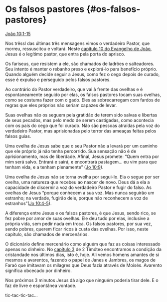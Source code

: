 # Os falsos pastores {#os-falsos-pastores}

[João 10:1-15](http://bibliaonline.com.br/acf/jo/10/1-15)

Nos trêssl das últimas três mensagens vimos o verdadeiro Pastor, que morreu, ressuscitou e voltará. Neste [capítulo 10 do Evangelho de João](http://bibliaonline.com.br/acf/jo/10), Jesus é o legítimo pastor, que entra pela porta do aprisco.

Os fariseus, que resistem a ele, são chamados de ladrões e salteadores. Seu intento é manter o rebanho preso e explorá-lo para benefício próprio. Quando alguém decide seguir a Jesus, como fez o cego depois de curado, esse é expulso e perseguido pelos falsos pastores.

Ao contrário do Pastor verdadeiro, que vai à frente das ovelhas e é espontaneamente seguido por elas, os falsos pastores tocam suas ovelhas, como se costuma fazer com o gado. Eles as sobrecarregam com fardos de regras que eles próprios não seriam capazes de levar.

Suas ovelhas não os seguem pela gratidão de terem sido salvas e libertas de seus pecados, mas pelo medo de serem castigadas, como acontecia com os pais do cego que foi curado. Não são pessoas atraídas pela voz do verdadeiro Pastor, mas aprisionadas pelo terror das ameaças feitas pelos falsos guias.

Uma ovelha de Jesus sabe que o seu Pastor não a levará por um caminho que ele próprio já não tenha percorrido. Sua sensação não é de aprisionamento, mas de liberdade. Afinal, Jesus promete: “Quem entra por mim será salvo. Entrará e sairá, e encontrará pastagem... eu vim para que tenham vida, e a tenham plenamente” ([Jo 10:9](http://bibliaonline.com.br/acf/jo/10/9)).

Uma ovelha de Jesus não se torna ovelha por segui-lo. Ela o segue por ser ovelha, uma natureza que recebeu ao nascer de novo. Deus dá a ela a capacidade de discernir a voz do verdadeiro Pastor e fugir do falso. As ovelhas de Jesus “porque conhecem a sua voz. Mas nunca seguirão um estranho; na verdade, fugirão dele, porque não reconhecem a voz de estranhos”([Jo 10:4-5](http://bibliaonline.com.br/acf/jo/10/4-5)).

A diferença entre Jesus e os falsos pastores, é que Jesus, sendo rico, se fez pobre por amor de suas ovelhas. Ele deu tudo por elas, inclusive a própria vida, sem pedir nada em troca. Os falsos pastores, por sua vez, sendo pobres, querem ficar ricos à custa das ovelhas. Por isso, neste capítulo, são chamados de mercenários.

O dicionário define mercenário como alguém que faz as coisas interessado apenas no dinheiro. No [capítulo 3](http://bibliaonline.com.br/acf/2tm/3) de 2 Timóteo encontramos a condição da cristandade nos últimos dias, isto é, hoje. Ali vemos homens amantes de si mesmos e avarentos, fazendo o papel de Janes e Jambres, os magos de Faraó que imitavam os milagres que Deus fazia através de Moisés. Avarento significa obcecado por dinheiro.

Nos próximos 3 minutos Jesus dá algo que ninguém poderia tirar dele. E o faz de livre e espontânea vontade.

tic-tac-tic-tac...
